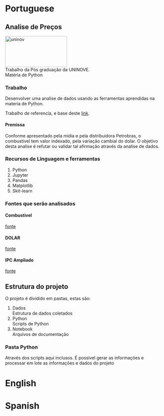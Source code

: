 <h1>Portuguese</h1>

<H2>Analise de Preços</H2>

<img src="https://www.uninove.br/logo-uninove.svg" alt="uninov" width="200" height="100"><br/>Trabalho da Pós graduação da UNINOVE.
<br/>Matéria de Python

<H3>Trabalho</H3>
Desenvolver uma analise de dados usando as ferramentas aprendidas na materia de Python.
<p>Trabalho de referencia, e base deste <a href="https://github.com/storopoli/ciencia-de-dados">link</a>.</p>

<h4>Premissa</h4>
Conforme apresentado pela mídia e pela distribuidora Petrobras, o combustivel tem valor indexado, pela variação cambial do dolar.
O objetivo desta analise é refutar ou validar tal afirmação através da analise de dados.

<h3>Recursos de Linguagem e ferramentas</h3>
<ol>
  <li>Python</li>
  <li>Jupyter</li>
  <li>Pandas</li>
  <li>Matplotlib</li>
  <li>Skit-learn</li>
</ol>



<h3>Fontes que serão analisados</h3>

<h4>Combustivel</h4>
<a href="https://dados.gov.br/dataset/serie-historica-de-precos-de-combustiveis-por-revenda">fonte</a>

<h4>DOLAR</h4>
<a href="https://www.econodados.com.br/tabela.dll/in5?cod_site=TestDrive%20Macrodados%20Online&pg=-1">fonte</a>

<h4>IPC Ampliado</h4>
<a href="https://www.econodados.com.br/tabela.dll/in5?cod_site=TestDrive%20Macrodados%20Online&pg=-1">fonte</a>

<h2>Estrutura do projeto</h2>
<p> O projeto é dividido em pastas, estas são:</p>
<ol>
  <li>Dados</li> Estrutura de dados coletados
  <li>Python</li> Scripts de Python
  <li>Notebook</li> Arquivos de documentação
</ol>

<h3>Pasta Python</h3>
<p>Através dos scripts aqui inclusos. É possivel gerar as informações e processar em lote as informações e dados do projeto</p>


<h1>English</h1>


<h1>Spanish</h1>
